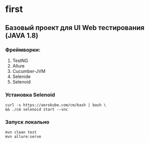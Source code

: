 # first
## Базовый проект для UI Web тестирования (JAVA 1.8)
### Фреймворки:
1) TestNG
2) Allure
3) Cucumber-JVM
4) Selenide
5) Selenoid
### Установка Selenoid
```
curl -s https://aerokube.com/cm/bash | bash \
&& ./cm selenoid start --vnc
```
### Запуск локально
```
mvn clean test
mvn allure:serve
```
